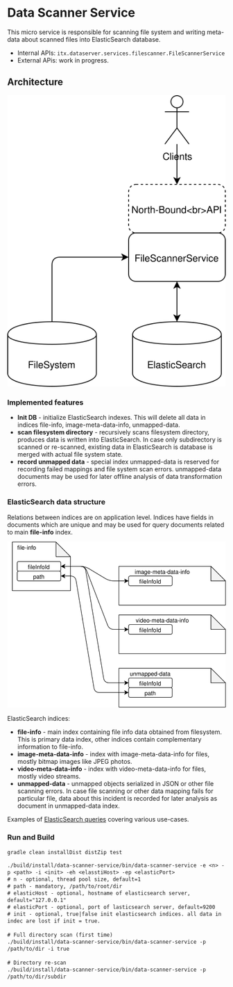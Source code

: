 # Data Scanner Service
This micro service is responsible for scanning file system and writing meta-data about scanned files into 
ElasticSearch database.
* Internal APIs: ``itx.dataserver.services.filescanner.FileScannerService``
* External APis: work in progress.

## Architecture
![architecture](docs/architecture.svg)

### Implemented features
* __Init DB__ - initialize ElasticSearch indexes. This will delete all data in indices file-info, image-meta-data-info, unmapped-data. 
* __scan filesystem directory__ - recursively scans filesystem directory, produces data is written into ElasticSearch. 
  In case only subdirectory is scanned or re-scanned, existing data in ElasticSearch is database is merged with actual file system state. 
* __record unmapped data__ - special index unmapped-data is reserved for recording failed mappings and file system scan errors. 
  unmapped-data documents may be used for later offline analysis of data transformation errors. 

### ElasticSearch data structure
Relations between indices are on application level. 
Indices have fields in documents which are unique and may be used for query documents related to main __file-info__ index. 

![indices-relations](docs/indices-relations.svg)

ElasticSearch indices:
* __file-info__ - main index containing file info data obtained from filesystem. 
  This is primary data index, other indices contain complementary information to file-info. 
* __image-meta-data-info__ - index with image-meta-data-info for files, mostly bitmap images like JPEG photos.
* __video-meta-data-info__ - index with video-meta-data-info for files, mostly video streams.
* __unmapped-data__ - unmapped objects serialized in JSON or other file scanning errors.
  In case file scanning or other data mapping fails for particular file, data about this 
  incident is recorded for later analysis as document in unmapped-data index.  

Examples of [ElasticSearch queries](docs/elasticsearch-queries.md) covering various use-cases.

### Run and Build
```
gradle clean installDist distZip test
```
```
./build/install/data-scanner-service/bin/data-scanner-service -e <n> -p <path> -i <init> -eh <elasstiHost> -ep <elasticPort>
# n - optional, thread pool size, default=1
# path - mandatory, /path/to/root/dir
# elasticHost - optional, hostname of elasticsearch server, default="127.0.0.1"
# elasticPort - optional, port of lasticsearch server, default=9200
# init - optional, true|false init elasticsearch indices. all data in indec are lost if init = true. 

# Full directory scan (first time)
./build/install/data-scanner-service/bin/data-scanner-service -p /path/to/dir -i true

# Directory re-scan 
./build/install/data-scanner-service/bin/data-scanner-service -p /path/to/dir/subdir 
```